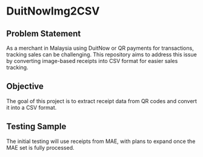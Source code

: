 # DuitNowImg2CSV

## Problem Statement
As a merchant in Malaysia using DuitNow or QR payments for transactions, tracking sales can be challenging. This repository aims to address this issue by converting image-based receipts into CSV format for easier sales tracking.

## Objective
The goal of this project is to extract receipt data from QR codes and convert it into a CSV format.

## Testing Sample
The initial testing will use receipts from MAE, with plans to expand once the MAE set is fully processed.
